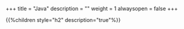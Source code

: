 +++
title = "Java"
description = ""
weight = 1
alwaysopen = false
+++


{{%children style="h2" description="true"%}}